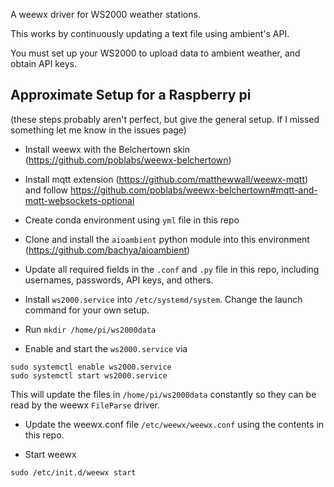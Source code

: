 A weewx driver for WS2000 weather stations.  

This works by continuously updating a text file using ambient's API.

You must set up your WS2000 to upload data to ambient weather,  and obtain API keys.   


## Approximate Setup for a Raspberry pi
(these steps probably aren't perfect, but give the general setup.  If I missed something let me know in the issues page)

* Install weewx with the Belchertown skin (https://github.com/poblabs/weewx-belchertown)

* Install mqtt extension (https://github.com/matthewwall/weewx-mqtt) and follow https://github.com/poblabs/weewx-belchertown#mqtt-and-mqtt-websockets-optional

* Create conda environment using `yml` file in this repo

* Clone and install the `aioambient` python module into this environment (https://github.com/bachya/aioambient)

* Update all required fields in the `.conf` and `.py` file in this repo, including usernames, passwords, API keys, and others.

* Install `ws2000.service` into `/etc/systemd/system`.   Change the launch command for your own setup.

* Run `mkdir /home/pi/ws2000data`

* Enable and start the `ws2000.service` via
```
sudo systemctl enable ws2000.service
sudo systemctl start ws2000.service
```

This will update the files in `/home/pi/ws2000data` constantly so they can be read by the weewx `FileParse` driver.   

* Update the weewx.conf file `/etc/weewx/weewx.conf` using the contents in this repo.

* Start weewx
```
sudo /etc/init.d/weewx start
```


